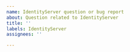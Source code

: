 ```yaml
---
name: IdentityServer question or bug report
about: Question related to IdentityServer
title: ''
labels: IdentityServer
assignees: ''

---
```



